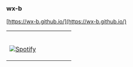 ### wx-b

<!-- [![Anurag's github stats](https://github-readme-stats.vercel.app/api?username=wx-b&count_private=true&include_all_commits=true&show_icons=true&theme=algolia)](https://github.com/anuraghazra/github-readme-stats) -->


<!-- [![spotify-github-profile](https://spotify-github-profile.vercel.app/api/view?uid=backside9&cover_image=true&theme=natemoo-re&bar_color=53b14f&bar_color_cover=false)](https://github.com/kittinan/spotify-github-profile) -->


<!--
**wx-b/wx-b** is a ✨ _special_ ✨ repository because its `README.md` (this file) appears on your GitHub profile.

Here are some ideas to get you started:

- 🔭 I’m currently working on ...
- 🌱 I’m currently learning ...
- 👯 I’m looking to collaborate on ...
- 🤔 I’m looking for help with ...
- 💬 Ask me about ...
- 📫 How to reach me: ...
- 😄 Pronouns: ...
- ⚡ Fun fact: ...
-->

[https://wx-b.github.io/](https://wx-b.github.io/)


<table width="100%"> 
  <tr>
  <td width="50%">
    
  &nbsp; <br> [![Spotify](https://spotify-github-profile.vercel.app/api/view?uid=backside9&cover_image=true&theme=natemoo-re&bar_color=53b14f&bar_color_cover=false)](https://open.spotify.com/user/backside9)
      


  </td>
<!--   <td width="50%">   -->
 

<!-- feed start -->
<!-- feed end -->

<!--   </td> -->
  </table>
  
<!-- <table width="100%"> 
  <tr>
  <td width="50%">

<!-- cv start -->

<!-- cv end -->

<!--   </td>
  <td width="50%"> -->
  
<!-- stats start -->

<!-- stats end -->

<!--   </td>
  </table> -->
  
<!-- projects start -->

<!-- projects end -->
